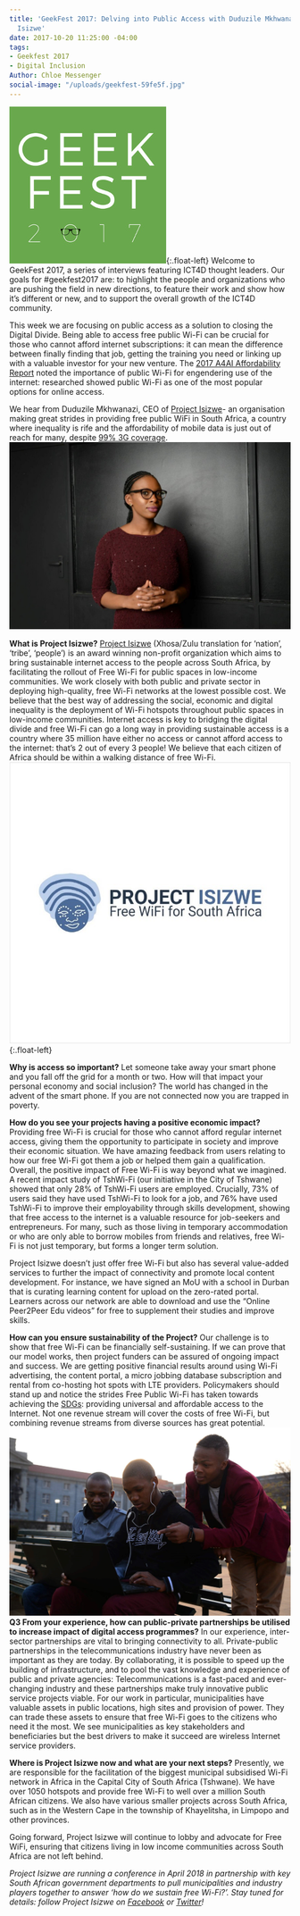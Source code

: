 ```yaml
---
title: 'GeekFest 2017: Delving into Public Access with Duduzile Mkhwanazi, Project
  Isizwe'
date: 2017-10-20 11:25:00 -04:00
tags:
- Geekfest 2017
- Digital Inclusion
Author: Chloe Messenger
social-image: "/uploads/geekfest-59fe5f.jpg"
---
```


![geek fest logo](/uploads/geek%20fest%20smallest.jpg?download){:.float-left}
Welcome to GeekFest 2017, a series of interviews featuring ICT4D thought leaders. Our goals for #geekfest2017 are: to highlight the people and organizations who are pushing the field in new directions, to feature their work and show how it’s different or new, and to support the overall growth of the ICT4D community.

This week we are focusing on public access as a solution to closing the Digital Divide. Being able to access free public Wi-Fi can be crucial for those who cannot afford internet subscriptions: it can mean the difference between finally finding that job, getting the training you need or linking up with a valuable investor for your new venture. The [2017 A4AI  Affordability Report](http://a4ai.org/affordability-report/report/2017/) noted the importance of public Wi-Fi for engendering use of the internet: researched showed public Wi-Fi as one of the most popular options for online access.

We hear from Duduzile Mkhwanazi, CEO of [Project Isizwe](http://www.projectisizwe.org/)-  an organisation making great strides in providing free public WiFi in South Africa, a country where inequality is rife and the affordability of mobile data is just out of reach for many, despite [99% 3G coverage](http://www.mobileconnectivityindex.com/#year=2016&zoneIsocode=ZAF).
![blog1.jpg](/uploads/blog1.jpg)

<!--more-->

**What is Project Isizwe?**
[Project Isizwe](http://www.mobileconnectivityindex.com/#year=2016&zoneIsocode=ZAF) (Xhosa/Zulu translation for ‘nation’, ‘tribe’, ‘people’) is an award winning non-profit organization which aims to bring sustainable internet access to the people across South Africa, by facilitating the rollout of Free Wi-Fi for public spaces in low-income communities. We work closely with both public and private sector in deploying high-quality, free Wi-Fi networks at the lowest possible cost.
We believe that the best way of addressing the social, economic and digital inequality is the deployment of Wi-Fi hotspots throughout public spaces in low-income communities. Internet access is key to bridging the digital divide and free Wi-Fi can go a long way in providing sustainable access is a country where 35 million have either no access or cannot afford access to the internet: that’s 2 out of every 3 people!  We believe that each citizen of Africa should be within a walking distance of free Wi-Fi.
![blog2.jpg](/uploads/blog2.jpg){:.float-left}

**Why is access so important?**
Let someone take away your smart phone and you fall off the grid for a month or two. How will that impact your personal economy and social inclusion? The world has changed in the advent of the smart phone. If you are not connected now you are trapped in poverty.

**How do you see your projects having a positive economic impact?**
Providing free Wi-Fi is crucial for those who cannot afford regular internet access, giving them the opportunity to participate in society and improve their economic situation. We have amazing feedback from users relating to how our free Wi-Fi got them a job or helped them gain a qualification.  Overall, the positive impact of Free Wi-Fi is way beyond what we imagined. A recent impact study of TshWi-Fi (our initiative in the City of Tshwane) showed that only 28% of TshWi-Fi users are employed. Crucially, 73% of users said they have used TshWi-Fi to look for a job, and 76% have used TshWi-Fi to improve their employability through skills development, showing that free access to the internet is a valuable resource for job-seekers and entrepreneurs. For many, such as those living in temporary accommodation or who are only able to borrow mobiles from friends and relatives, free Wi-Fi is not just temporary, but forms a longer term solution.

Project Isizwe doesn’t just offer free Wi-Fi but also has several value-added services to further the impact of connectivity and promote local content development. For instance, we have signed an MoU with a school in Durban that is curating learning content for upload on the zero-rated portal. Learners across our network are able to download and use the “Online Peer2Peer Edu videos” for free to supplement their studies and improve skills.

**How can you ensure sustainability of the Project?**
Our challenge is to show that free Wi-Fi can be financially self-sustaining. If we can prove that our model works, then project funders can be assured of ongoing impact and success. We are getting positive financial results around using Wi-Fi advertising, the content portal, a micro jobbing database subscription and rental from co-hosting hot spots with LTE providers. Policymakers should stand up and notice the strides Free Public Wi-Fi has taken towards achieving the [SDGs](http://www.un.org/sustainabledevelopment/infrastructure-industrialization/): providing universal and affordable access to the Internet. Not one revenue stream will cover the costs of free Wi-Fi, but combining revenue streams from diverse sources has great potential.
![blog3.jpg](/uploads/blog3.jpg)
**Q3 From your experience, how can public-private partnerships be utilised to increase impact of digital access programmes?**
In our experience, inter-sector partnerships are vital to bringing connectivity to all. Private-public partnerships in the telecommunications industry have never been as important as they are today. By collaborating, it is possible to speed up the building of infrastructure, and to pool the vast knowledge and experience of public and private agencies: Telecommunications is a fast-paced and ever-changing industry and these partnerships make truly innovative public service projects viable. For our work in particular, municipalities have valuable assets in public locations, high sites and provision of power. They can trade these assets to ensure that free Wi-Fi goes to the citizens who need it the most.  We see municipalities as key stakeholders and beneficiaries but the best drivers to make it succeed are wireless Internet service providers.

**Where is Project Isizwe now and what are your next steps?**
Presently, we are responsible for the facilitation of the biggest municipal subsidised Wi-Fi network in Africa in the Capital City of South Africa (Tshwane). We have over 1050 hotspots and provide free Wi-Fi to well over a million South African citizens. We also have various smaller projects across South Africa, such as in the Western Cape in the township of Khayelitsha, in Limpopo and other provinces.

Going forward, Project Isizwe will continue to lobby and advocate for Free WiFi, ensuring that citizens living in low income communities across South Africa are not left behind.

*Project Isizwe are running a conference in April 2018 in partnership with key South African government departments to pull municipalities and industry players together to answer ‘how do we sustain free Wi-Fi?’. Stay tuned for details: follow Project Isizwe on [Facebook](https://www.facebook.com/ProjectIsizwe/) or [Twitter](https://twitter.com/ProjectIsizwe)!*